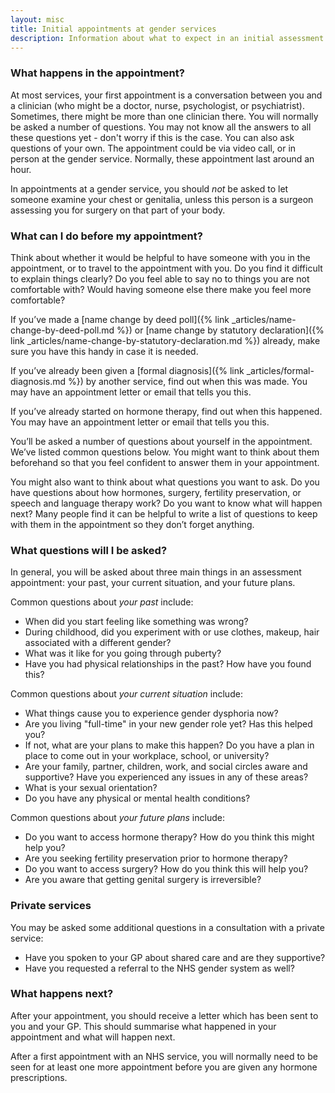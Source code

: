 ```yaml
---
layout: misc
title: Initial appointments at gender services
description: Information about what to expect in an initial assessment at an NHS gender service
---
```


### What happens in the appointment?

At most services, your first appointment is a conversation between you and a clinician (who might be a doctor, nurse, psychologist, or psychiatrist). Sometimes, there might be more than one clinician there. You will normally be asked a number of questions. You may not know all the answers to all these questions yet - don't worry if this is the case. You can also ask questions of your own. The appointment could be via video call, or in person at the gender service. Normally, these appointment last around an hour.

In appointments at a gender service, you should *not* be asked to let someone examine your chest or genitalia, unless this person is a surgeon assessing you for surgery on that part of your body.

### What can I do before my appointment?

Think about whether it would be helpful to have someone with you in the appointment, or to travel to the appointment with you. Do you find it difficult to explain things clearly? Do you feel able to say no to things you are not comfortable with? Would having someone else there make you feel more comfortable?

If you’ve made a [name change by deed poll]({% link _articles/name-change-by-deed-poll.md %}) or [name change by statutory declaration]({% link _articles/name-change-by-statutory-declaration.md %}) already, make sure you have this handy in case it is needed.

If you’ve already been given a [formal diagnosis]({% link _articles/formal-diagnosis.md %}) by another service, find out when this was made. You may have an appointment letter or email that tells you this.

If you’ve already started on hormone therapy, find out when this happened. You may have an appointment letter or email that tells you this.

You’ll be asked a number of questions about yourself in the appointment. We’ve listed common questions below. You might want to think about them beforehand so that you feel confident to answer them in your appointment.

You might also want to think about what questions you want to ask. Do you have questions about how hormones, surgery, fertility preservation, or speech and language therapy work? Do you want to know what will happen next? Many people find it can be helpful to write a list of questions to keep with them in the appointment so they don’t forget anything.

### What questions will I be asked?

In general, you will be asked about three main things in an assessment appointment: your past, your current situation, and your future plans.

Common questions about *your past* include:

- When did you start feeling like something was wrong?
- During childhood, did you experiment with or use clothes, makeup, hair associated with a different gender?
- What was it like for you going through puberty?
- Have you had physical relationships in the past? How have you found this?

Common questions about *your current situation* include:

- What things cause you to experience gender dysphoria now?
- Are you living "full-time" in your new gender role yet? Has this helped you?
- If not, what are your plans to make this happen? Do you have a plan in place to come out in your workplace, school, or university?
- Are your family, partner, children, work, and social circles aware and supportive? Have you experienced any issues in any of these areas?
- What is your sexual orientation?
- Do you have any physical or mental health conditions?

Common questions about *your future plans* include:

- Do you want to access hormone therapy? How do you think this might help you?
- Are you seeking fertility preservation prior to hormone therapy?
- Do you want to access surgery? How do you think this will help you?
- Are you aware that getting genital surgery is irreversible?

### Private services

You may be asked some additional questions in a consultation with a private service:

- Have you spoken to your GP about shared care and are they supportive?
- Have you requested a referral to the NHS gender system as well?

### What happens next?

After your appointment, you should receive a letter which has been sent to you and your GP. This should summarise what happened in your appointment and what will happen next.

After a first appointment with an NHS service, you will normally need to be seen for at least one more appointment before you are given any hormone prescriptions.